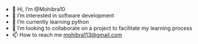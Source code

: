 - 👋 Hi, I’m @Mohibra10
- 👀 I’m interested in software development 
- 🌱 I’m currently learning python
- 💞️ I’m looking to collaborate on  a project to facilitate my learning process
- 📫 How to reach me mohibra113@gmail.com

<!---
Mohibra10/Mohibra10 is a ✨ special ✨ repository because its `README.md` (this file) appears on your GitHub profile.
You can click the Preview link to take a look at your changes.
--->
